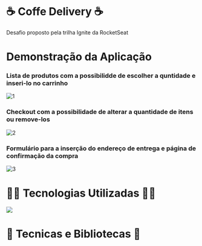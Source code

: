 # ☕ Coffe Delivery ☕
Desafio proposto pela trilha Ignite da RocketSeat

# Demonstração da Aplicação

### Lista de produtos com a possibilidde de escolher a quntidade e inseri-lo no carrinho
![1](https://github.com/JhonesJhonatas/coffee-delivery/assets/105026951/eaef5cc1-ed7d-4153-be91-945cde1c001d)

### Checkout com a possibilidade de alterar a quantidade de itens ou remove-los
![2](https://github.com/JhonesJhonatas/coffee-delivery/assets/105026951/fc1e5014-2d4d-4289-8f4a-3381a8fc0ae3)

### Formulário para a inserção do endereço de entrega e página de confirmação da compra
![3](https://github.com/JhonesJhonatas/coffee-delivery/assets/105026951/84bbfc94-823d-4b82-996c-8468b5c8299e)

# 👨‍💻 Tecnologias Utilizadas 👨‍💻

<img src="https://camo.githubusercontent.com/adb5a4ad9ef6595b2588c371f02296da3cb3533f4a7387a19f0818501e75f2ea/68747470733a2f2f63646e2e6a7364656c6976722e6e65742f67682f64657669636f6e732f64657669636f6e2f69636f6e732f6e706d2f6e706d2d6f726967696e616c2d776f72646d61726b2e737667" />

# 📖 Tecnicas e Bibliotecas 📖
